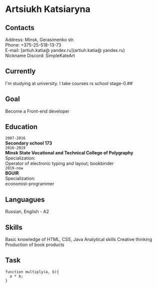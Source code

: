# Artsiukh Katsiaryna
## Contacts
Address: Minsk, Gerasimenko str.\
Phone: +375-25-518-13-73\
E-mail: [artiuh.katia@ yandex.ru](artiuh.katia@ yandex.ru)\
Nickname Discord: SimpleKateArt

## Currently

I'm studying at university. I take courses rs school stage-0.##

## Goal

Become a Front-end developer

## Education

`2007-2016`\
**Secondary school 173**\
`2016-2019`\
**Minsk State Vocational and Technical College of Polygraphy**\
Specialization:\
Operator of electronic typing and layout; bookbinder\
`2019-now`\
**BGUIR**\
Specialization:\
economist-programmer

## Languagues

Russian, English - A2

## Skills

Basic knowledge of HTML, CSS, Java
Analytical skills
Creative thinking
Production of book products

## Task

```
function multiply(a, b){
  a * b;
}
```
